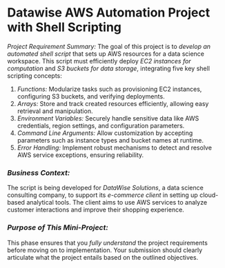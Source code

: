 # Datawise AWS Automation Project with Shell Scripting

*Project Requirement Summary:*
The goal of this project is to *develop an automated shell script* that sets up AWS resources for a data science workspace. This script must efficiently deploy *EC2 instances for computation* and *S3 buckets for data storage*, integrating five key shell scripting concepts:
1. *Functions:* Modularize tasks such as provisioning EC2 instances, configuring S3 buckets, and verifying deployments.
2. *Arrays:* Store and track created resources efficiently, allowing easy retrieval and manipulation.
3. *Environment Variables:* Securely handle sensitive data like AWS credentials, region settings, and configuration parameters.
4. *Command Line Arguments:* Allow customization by accepting parameters such as instance types and bucket names at runtime.
5. *Error Handling:* Implement robust mechanisms to detect and resolve AWS service exceptions, ensuring reliability.
### *Business Context:*
The script is being developed for *DataWise Solutions*, a data science consulting company, to support its *e-commerce client* in setting up cloud-based analytical tools. The client aims to use AWS services to analyze customer interactions and improve their shopping experience.
### *Purpose of This Mini-Project:*
This phase ensures that you *fully understand* the project requirements before moving on to implementation. Your submission should clearly articulate what the project entails based on the outlined objectives.

